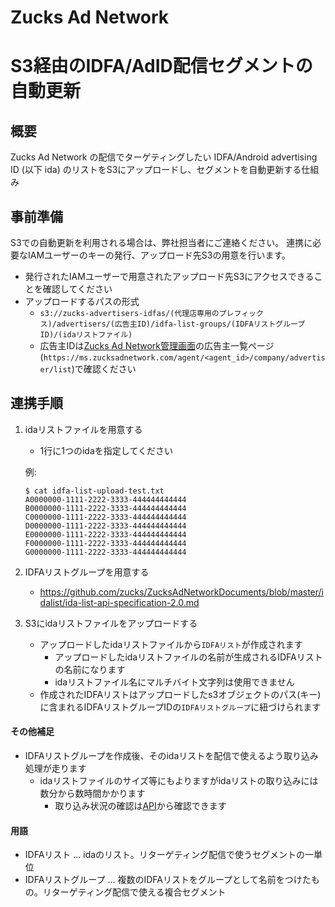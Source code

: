 # Zucks Ad Network
# S3経由のIDFA/AdID配信セグメントの自動更新

## 概要

Zucks Ad Network の配信でターゲティングしたい IDFA/Android advertising ID (以下 ida) のリストをS3にアップロードし、セグメントを自動更新する仕組み

## 事前準備

S3での自動更新を利用される場合は、弊社担当者にご連絡ください。
連携に必要なIAMユーザーのキーの発行、アップロード先S3の用意を行います。

* 発行されたIAMユーザーで用意されたアップロード先S3にアクセスできることを確認してください
* アップロードするパスの形式
    * `s3://zucks-advertisers-idfas/(代理店専用のプレフィックス)/advertisers/(広告主ID)/idfa-list-groups/(IDFAリストグループID)/(idaリストファイル)`
    * 広告主IDは[Zucks Ad Network管理画面](https://ms.zucksadnetwork.com/agent)の広告主一覧ページ(`https://ms.zucksadnetwork.com/agent/<agent_id>/company/advertiser/list`)で確認ください

## 連携手順

1. idaリストファイルを用意する
    * 1行に1つのidaを指定してください

   例:

    ```
    $ cat idfa-list-upload-test.txt
    A0000000-1111-2222-3333-444444444444
    B0000000-1111-2222-3333-444444444444
    C0000000-1111-2222-3333-444444444444
    D0000000-1111-2222-3333-444444444444
    E0000000-1111-2222-3333-444444444444
    F0000000-1111-2222-3333-444444444444
    G0000000-1111-2222-3333-444444444444
    ```

1. IDFAリストグループを用意する
    * https://github.com/zucks/ZucksAdNetworkDocuments/blob/master/idalist/ida-list-api-specification-2.0.md
1. S3にidaリストファイルをアップロードする
    * アップロードしたidaリストファイルから`IDFAリスト`が作成されます
        * アップロードしたidaリストファイルの名前が生成されるIDFAリストの名前になります
        * idaリストファイル名にマルチバイト文字列は使用できません
    * 作成されたIDFAリストはアップロードしたs3オブジェクトのパス(キー)に含まれるIDFAリストグループIDの`IDFAリストグループ`に紐づけられます

#### その他補足

* IDFAリストグループを作成後、そのidaリストを配信で使えるよう取り込み処理が走ります
    * idaリストファイルのサイズ等にもよりますがidaリストの取り込みには数分から数時間かかります
        * 取り込み状況の確認は[API](https://github.com/zucks/ZucksAdNetworkDocuments/blob/master/idalist/ida-list-api-specification-2.0.md#idaリストグループのステータス確認)から確認できます

#### 用語

* IDFAリスト ... idaのリスト。リターゲティング配信で使うセグメントの一単位
* IDFAリストグループ ... 複数のIDFAリストをグループとして名前をつけたもの。リターゲティング配信で使える複合セグメント